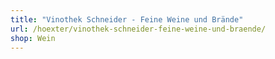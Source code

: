 ```yaml
---
title: "Vinothek Schneider - Feine Weine und Brände"
url: /hoexter/vinothek-schneider-feine-weine-und-braende/
shop: Wein
---
```

